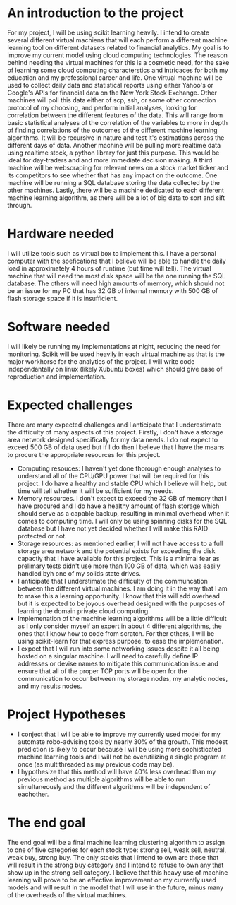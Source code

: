 # An introduction to the project
For my project, I will be using scikit learning heavily. I intend to create several different virtual machiens that will each perform a different machine learning tool on different datasets related to financial analytics. My goal is to improve my current model using cloud computing technologies. The reason behind needing the virtual machines for this is a cosmetic need, for the sake of learning some cloud computing characterstics and intricaces for both my education and my professional career and life. One virtual machine will be used to collect daily data and statistical reports using either Yahoo's or Google's APIs for financial data on the New York Stock Exchange. Other machines will poll this data either of scp, ssh, or some other connection protocol of my choosing, and perform initial analyses, looking for correlation between the different features of the data. This will range from basic statistical analyses of the correlation of the variables to more in depth of finding correlations of the outcomes of the different machine learning algorithms. It will be recursive in nature and test it's estimations across the different days of data. Another machine will be pulling more realtime data using realtime stock, a python library for just this purpose. This would be ideal for day-traders and and more immediate decision making. A third machine will be webscraping for relevant news on a stock market ticker and its competitors to see whether that has any impact on the outcome. One machine will be running a SQL database storing the data collected by the other machines. Lastly, there will be a machine dedicated to each different machine learning algorithm, as there will be a lot of big data to sort and sift through.
# Hardware needed
I will utilize tools such as virtual box to implement this. I have a personal computer with the spefications that I believe will be able to handle the daily load in approximately 4 hours of runtime (but time will tell). The virtual machine that will need the most disk space will be the one running the SQL database. The others will need high amounts of memory, which should not be an issue for my PC that has 32 GB of internal memory with 500 GB of flash storage space if it is insufficient.
# Software needed
I will likely be running my implementations at night, reducing the need for monitoring. Scikit will be used heavily in each virtual machine as that is the major workhorse for the analytics of the project. I will write code independantally on linux (likely Xubuntu boxes) which should give ease of reproduction and implementation.
# Expected challenges
There are many expected challenges and I anticipate that I underestimate the difficulty of many aspects of this project. Firstly, I don't have a storage area network designed specifically for my data needs. I do not expect to exceed 500 GB of data used but if I do then I believe that I have the means to procure the appropriate resources for this project. 
+ Computing resouces: I haven't yet done thorough enough analyses to understand all of the CPU/GPU power that will be required for this project. I do have a healthy and stable CPU which I believe will help, but time will tell whether it will be sufficient for my needs.
+ Memory resources. I don't expect to exceed the 32 GB of memory that I have procured and I do have a healthy amount of flash storage which should serve as a capable backup, resulting in minimal overhead when it comes to computing time. I will only be using spinning disks for the SQL database but I have not yet decided whether I will make this RAID protected or not.
+ Storage resources: as mentioned earlier, I will not have access to a full storage area network and the potential exists for exceeding the disk capactiy that I have available for this project. This is a minimal fear as prelimary tests didn't use more than 100 GB of data, which was easily handled byh one of my solids state drives.
+ I anticipate that I understimate the difficulty of the communcation between the different virtual machines. I am doing it in the way that I am to make this a learning opportunity. I know that this will add overhead but it is expected to be joyous overhead designed with the purposes of learning the domain private cloud computing.
+ Implemenation of the machine learning algorithms will be a little difficult as I only consider myself an expert in about 4 different algorithms, the ones that I know how to code from scratch. For ther others, I will be using scikit-learn for that express purpose, to ease the implemenation.
+ I expect that I will run into some networking issues despite it all being hosted on a singular machine. I will need to carefully define IP addresses or devise names to mitigate this communication issue and ensure that all of the proper TCP ports will be open for the communication to occur between my storage nodes, my analytic nodes, and my results nodes.
# Project Hypotheses
+ I conject that I will be able to improve my currently used model for my automate robo-advising tools by nearly 30% of the growth. This modest prediction is likely to occur because I will be using more sophisticated machine learning tools and I will not be overutilizing a single program at once (as multithreaded as my previous code may be). 
+ I hypothesize that this method will have 40% less overhead than my previous method as multiple algorithms will be able to run simultaneously and the different algorithms will be independent of eachother.
# The end goal
The end goal will be a final machine learning clustering algorithm to assign to one of five categories for each stock type: strong sell, weak sell, neutral, weak buy, strong buy. The only stocks that I intend to own are those that will result in the strong buy category and I intend to refuse to own any that show up in the strong sell category. I believe that this heavy use of machine learning will prove to be an effective improvement on my currently used models and will result in the model that I will use in the future, minus many of the overheads of the virtual machines.
